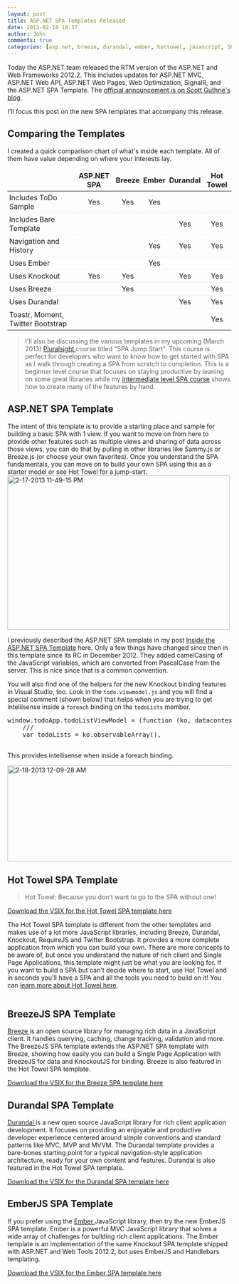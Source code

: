 ```yaml
---
layout: post
title: ASP.NET SPA Templates Released
date: 2013-02-18 18:37
author: John
comments: true
categories: [asp.net, breeze, durandal, ember, hottowel, javascript, SPA, Uncategorized, visual studio 2012]
---
```

Today the ASP.NET team released the RTM version of the ASP.NET and Web Frameworks 2012.2. This includes updates for ASP.NET MVC, ASP.NET Web API, ASP.NET Web Pages, Web Optimization, SignalR, and the ASP.NET SPA Template. The <a href="http://jpapa.me/scottguaspnetwt" target="_blank">official announcement is on Scott Guthrie's blog</a>. 

I'll focus this post on the new SPA templates that accompany this release. 

<style>
tr {
    border-bottom: #e7e7e7 1px dotted;
}
thead {
    font-weight: bold;
}
table tr td:first-child {
    text-align: left;
}
table td {
    padding: 4px;
    text-align: center;
}
</style>

<h2>Comparing the Templates</h2>
I created a quick comparison chart of what's inside each template. All of them have value depending on where your interests lay. 
<table>
<thead>
<tr>
<td></td><td>ASP.NET SPA</td><td>Breeze</td><td>Ember</td><td>Durandal</td><td>Hot Towel</td>
</tr>
</thead>
<tbody>
<tr><td>Includes ToDo Sample</td><td>Yes</td><td>Yes</td><td>Yes</td><td></td><td></td></tr>
<tr><td>Includes Bare Template</td><td></td><td></td><td></td><td>Yes</td><td>Yes</td></tr>
<tr><td>Navigation and History</td><td></td><td></td><td>Yes</td><td>Yes</td><td>Yes</td></tr>
<tr><td>Uses Ember</td><td></td><td></td><td>Yes</td><td></td><td></td></tr>
<tr><td>Uses Knockout</td><td>Yes</td><td>Yes</td><td></td><td>Yes</td><td>Yes</td></tr>
<tr><td>Uses Breeze</td><td></td><td>Yes</td><td></td><td></td><td>Yes</td></tr>
<tr><td>Uses Durandal</td><td></td><td></td><td></td><td>Yes</td><td>Yes</td></tr>
<tr><td>Toastr, Moment, Twitter Bootstrap</td><td></td><td></td><td></td><td></td><td>Yes</td></tr>
</tbody>
</table>

<blockquote>I'll also be discussing the various templates in my upcoming (March 2013) <a href="http://www.pluralsight.com" target="_blank">Pluralsight </a>course titled "SPA Jump Start". This course is perfect for developers who want to know how to get started with SPA as I walk through creating a SPA from scratch to completion. This is a beginner level course that focuses on staying productive by leaning on some great libraries while my <a href="http://jpapa.me/spaps" target="_blank">intermediate level SPA course</a> shows how to create many of the features by hand. </blockquote>

<h2>ASP.NET SPA Template</h2>
The intent of this template is to provide a starting place and sample for building a basic SPA with 1 view. If you want to move on from here to provide other features such as multiple views and sharing of data across those views, you can do that by pulling in other libraries like Sammy.js or Breeze.js (or choose your own favorites). Once you understand the SPA fundamentals, you can move on to build your own SPA using this as a starter model or see Hot Towel for a jump-start.

<img src="/wp-content/uploads/2013/02/2-17-2013-11-49-15-PM.png" alt="2-17-2013 11-49-15 PM" width="500" height="347" class="aligncenter size-full wp-image-15311" />

I previously described the ASP.NET SPA template in my post <a href="http://www.johnpapa.net/inside-the-asp-net-single-page-apps-template/" target="_blank">Inside the ASP.NET SPA Template</a> here. Only a few things have changed since then in this template since its RC in December 2012. They added camelCasing of the JavaScript variables, which are converted from PascalCase from the server. This is nice since that is a common convention. 

You will also find one of the helpers for the new Knockout binding features in Visual Studio, too. Look in the <code>todo.viewmodel.js</code> and you will find a special comment (shown below) that helps when you are trying to get intellisense inside a <code>foreach</code> binding on the <code>todoLists</code> member. 

<pre class="prettyprint linenums">
window.todoApp.todoListViewModel = (function (ko, datacontext) {
    /// <field name="todoLists" value="[new datacontext.todoList()]"></field>
    var todoLists = ko.observableArray(),

</pre>

This provides intellisense when inside a foreach binding.

<a href="http://www.johnpapa.net/asp-net-spa-templates/2-18-2013-12-09-28-am/" rel="attachment wp-att-15341"><img src="/wp-content/uploads/2013/02/2-18-2013-12-09-28-AM-600x216.png" alt="2-18-2013 12-09-28 AM" width="600" height="216" class="aligncenter size-large wp-image-15341" /></a>

<h2>Hot Towel SPA Template</h2>

<blockquote>Hot Towel: Because you don't want to go to the SPA without one!</blockquote>

<a href="http://www.asp.net/single-page-application/overview/templates/hottowel-template" target="_blank">Download the VSIX for the Hot Towel SPA template here</a>

The Hot Towel SPA template is different from the other templates and makes use of a lot more JavaScript libraries, including Breeze, Durandal, Knockout, RequireJS and Twitter Bootstrap. It provides a more complete application from which you can build your own. There are more concepts to be aware of, but once you understand the nature of rich client and Single Page Applications, this template might just be what you are looking for. If you want to build a SPA but can't decide where to start, use Hot Towel and in seconds you'll have a SPA and all the tools you need to build on it! You can <a href=" http://www.johnpapa.net/hottowel" target="_blank">learn more about Hot Towel here</a>.



<img alt="" src="http://johnpapa.net/wp-content/images/HotTowelPreview.png" />

<h2>BreezeJS SPA Template</h2>
<a href="http://www.breezejs.com/" target="_blank">Breeze </a>is an open source library for managing rich data in a JavaScript client. It handles querying, caching, change tracking, validation and more. The BreezeJS SPA template extends the ASP.NET SPA template with Breeze, showing how easily you can build a Single Page Application with BreezeJS for data and KnockoutJS for binding. Breeze is also featured in the Hot Towel SPA template.

<a href="http://www.asp.net/single-page-application/overview/templates/breezeknockout-template" target="_blank">Download the VSIX for the Breeze SPA template here</a>

<h2>Durandal SPA Template</h2>
<a href="http://durandaljs.com/" target="_blank">Durandal </a>is a new open source JavaScript library for rich client application development. It focuses on providing an enjoyable and productive developer experience centered around simple conventions and standard patterns like MVC, MVP and MVVM. The Durandal template provides a bare-bones starting point for a typical navigation-style application architecture, ready for your own content and features. Durandal is also featured in the Hot Towel SPA template.

<a href="http://www.asp.net/single-page-application/overview/templates/durandaljs-template" target="_blank">Download the VSIX for the Durandal SPA template here</a>

<h2>EmberJS SPA Template</h2>
If you prefer using the <a href="http://emberjs.com/" target="_blank">Ember </a>JavaScript library, then try the new EmberJS SPA template. Ember is a powerful MVC JavaScript library that solves a wide array of challenges for building rich client applications. The Ember template is an implementation of the same Knockout SPA template shipped with ASP.NET and Web Tools 2012.2, but uses EmberJS and Handlebars templating.

<a href="http://www.asp.net/single-page-application/overview/templates/emberjs-template" target="_blank">Download the VSIX for the Ember SPA template here</a>


